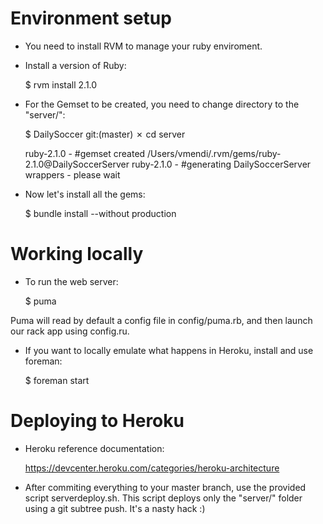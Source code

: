 Environment setup
==================

- You need to install RVM to manage your ruby enviroment.

- Install a version of Ruby:
	
	$ rvm install 2.1.0

- For the Gemset to be created, you need to change directory to the "server/":

	$ DailySoccer git:(master) ✗ cd server

	ruby-2.1.0 - #gemset created /Users/vmendi/.rvm/gems/ruby-2.1.0@DailySoccerServer
	ruby-2.1.0 - #generating DailySoccerServer wrappers - please wait

- Now let's install all the gems:

	$ bundle install --without production


Working locally
===============

- To run the web server:

	$ puma

Puma will read by default a config file in config/puma.rb, and then launch our rack app
using config.ru.

- If you want to locally emulate what happens in Heroku, install and use foreman:

	$ foreman start


Deploying to Heroku
===================

- Heroku reference documentation:

	https://devcenter.heroku.com/categories/heroku-architecture

- After commiting everything to your master branch, use the provided script serverdeploy.sh. 
  This script deploys only the "server/" folder using a git subtree push. It's a nasty hack :)
